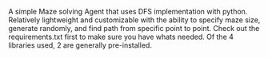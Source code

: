 A simple Maze solving Agent that uses DFS implementation with python. 
Relatively lightweight and customizable with the ability to specify maze size, generate randomly, and find path from specific point to point. 
Check out the requirements.txt first to make sure you have whats needed. Of the 4 libraries used, 2 are generally pre-installed. 
